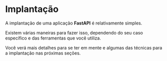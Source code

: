 # Implantação

A implantação de uma aplicação **FastAPI** é relativamente simples.

Existem várias maneiras para fazer isso, dependendo do seu caso específico e das ferramentas que você utiliza.

Você verá mais detalhes para se ter em mente e algumas das técnicas para a implantação nas próximas seções.
